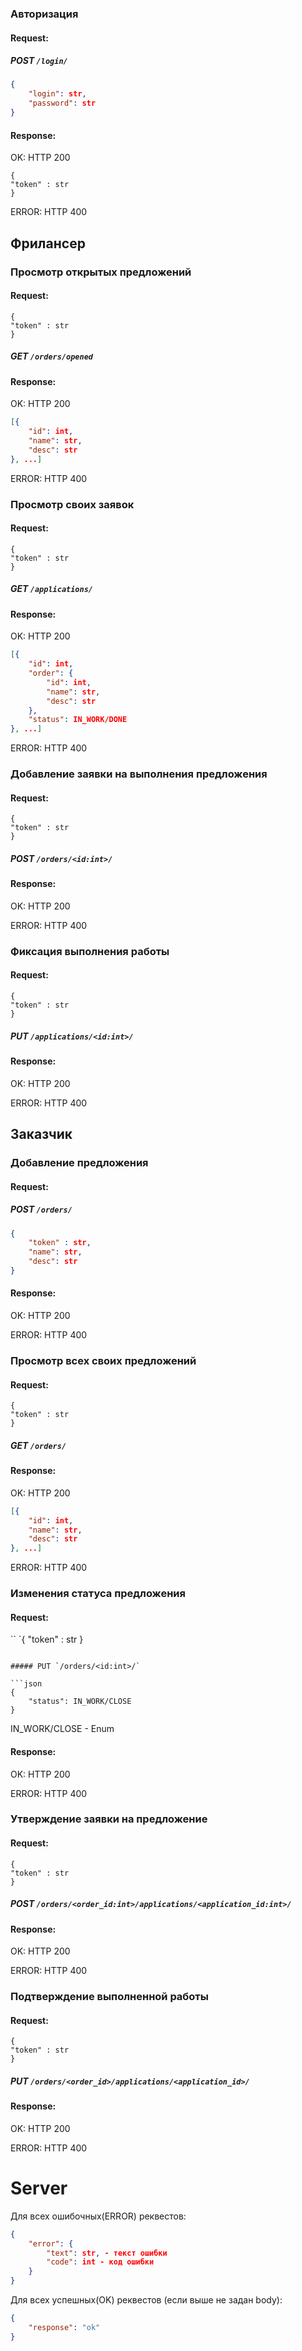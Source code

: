 
### Авторизация
#### Request:

##### POST `/login/`

```json
{
    "login": str,
    "password": str
}
```

#### Response:
OK: HTTP 200
```
{
"token" : str
}
```

ERROR: HTTP 400

## Фрилансер
### Просмотр открытых предложений
#### Request:
```
{
"token" : str
}
```

##### GET `/orders/opened`

#### Response:
OK: HTTP 200

```json
[{
    "id": int,
    "name": str,
    "desc": str
}, ...]
```

ERROR: HTTP 400

### Просмотр своих заявок
#### Request:
```
{
"token" : str
}
```

##### GET `/applications/`

#### Response:
OK: HTTP 200

```json
[{
    "id": int,
    "order": {
        "id": int,
        "name": str,
        "desc": str
    },
    "status": IN_WORK/DONE
}, ...]
```

ERROR: HTTP 400

### Добавление заявки на выполнения предложения
#### Request:
```
{
"token" : str
}
```

##### POST `/orders/<id:int>/`

#### Response:
OK: HTTP 200

ERROR: HTTP 400

### Фиксация выполнения работы
#### Request:
```
{
"token" : str
}
```

##### PUT `/applications/<id:int>/`

#### Response:
OK: HTTP 200

ERROR: HTTP 400

## Заказчик
### Добавление предложения
#### Request:

##### POST `/orders/`

```json
{
    "token" : str,
    "name": str,
    "desc": str
}
```

#### Response:
OK: HTTP 200

ERROR: HTTP 400

### Просмотр всех своих предложений
#### Request:
```
{
"token" : str
}
```

##### GET `/orders/`

#### Response:
OK: HTTP 200

```json
[{
    "id": int,
    "name": str,
    "desc": str
}, ...]
```

ERROR: HTTP 400

### Изменения статуса предложения
#### Request:
``
`{
"token" : str
}
```

##### PUT `/orders/<id:int>/`

```json
{
    "status": IN_WORK/CLOSE
}
```
IN_WORK/CLOSE - Enum

#### Response:
OK: HTTP 200

ERROR: HTTP 400

### Утверждение заявки на предложение
#### Request:
```
{
"token" : str
}
```

##### POST `/orders/<order_id:int>/applications/<application_id:int>/`

#### Response:
OK: HTTP 200

ERROR: HTTP 400

### Подтверждение выполненной работы
#### Request:
```
{
"token" : str
}
```

##### PUT `/orders/<order_id>/applications/<application_id>/`

#### Response:
OK: HTTP 200

ERROR: HTTP 400

# Server
Для всех ошибочных(ERROR) реквестов:
```json
{
    "error": {
        "text": str, - текст ошибки
        "code": int - код ошибки
    }
}
```

Для всех успешных(OK) реквестов (если выше не задан body):
```json
{
    "response": "ok"
}
```

